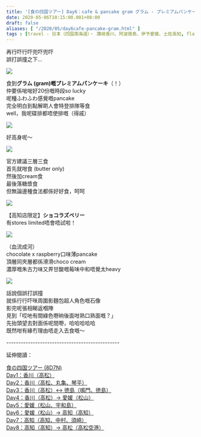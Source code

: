 ```yaml
---
title: '[食の四国ツアー] Day6：cafe & pancake gram グラム - プレミアムパンケーキ & 高知店限定 ショコラズベリー'
date: 2020-05-06T10:15:00.001+08:00
draft: false
aliases: [ "/2020/05/day6cafe-pancake-gram.html" ]
tags : [travel - 日本（四国南海道）・ 讚岐香川、阿波徳島、伊予愛媛、土佐高知, flavor - 螞蟻族]
---
```


再行吓行吓兜吓兜吓  
誤打誤撞之下...  

![](/images/shikoku6m.jpg)

食到**グラム (gram)**嘅**プレミアムパンケーキ**（！）  
仲要係啱啱好20份嘅時段so lucky  
呢種ふわふわ感覺嘅pancake  
完全明白到點解啲人會特登排隊等食  
well，我呢碟排都唔使排嘅（得戚）  

![](https://z3nicw.ch.files.1drv.com/y4m9TYeOw4OaDHh0DDfMJh8QafYzwHAIf6NXDq0z1EYuFj3AuxTWdMzVnWklLIqu6URkkYIuaccMEdN--xbr-TP3njpePMwjhl5ffuq7nPM89h9KwVOUjwWjCbCe9pIdQuFlYcQx0PBpHKJ7PWkVESyelawZEiWPMS7s53X45jrInv4VQB3zKnnquxtp-QErleWpDU4PWrpCaZhh8tO3Z1N5g?width=660&height=372&cropmode=none)

好高身呢～  

![](https://z3ngcw.ch.files.1drv.com/y4mm2xF6hi-DDUQlDxL7tjBBvWb6nimwSCb5RRWI4fF1VlWvwQ-PeeihEXki8OIEku1vq9gbnRWkBC8Q2GMcxJsSeaWcIfvdc2VeNxVqvewD6s9bbkBgNZnZYfCeW6jiQgHk4hwDys69_Ax1j8QW7g6gsjBNF5CKLMD4T0cD3uL4F9ET9Ph85ZJOcgHcXBWkFnUTUWgl6fxH29MdoDzOcs0hg?width=660&height=372&cropmode=none)

官方建議三層三食  
首先就咁食 (butter only)   
然後加cream食  
最後落糖漿食  
但無論邊種食法都係好好食，呵呵  

![](https://z3ndcw.ch.files.1drv.com/y4mcHzHA9M_lS0zwXww8yKfUk15tEfJci20JQx9C33rpAhHUH9525iQbMFZhjQcaWzZFSojCbadrsioTtrp7DEfeJm8hFCfdsQD0hLNrX89S897ENG5X3uQ7EPZ4RbtY5rEv3HoiKH3FMRjig9fDgBiHxgo6_gC_pthrdGIz3XJqi_OOHeA_aoDjAi5g_ykJsPrHJ0T_YXMhcFHGdm4CryJjg?width=660&height=372&cropmode=none)

【高知店限定】**ショコラズベリー**  
有stores limited唔會唔試啦！  

![](https://znnlcw.ch.files.1drv.com/y4mOqwWXSTlx0hLgWa9yh1vGR1nyR1Log8jyZV1eC9Y_WoqUVeEMKEADc5av5r0NAfeCbl1l2cBWojMAmOGpYM9VhQ9vRTGbziZ4TVGRJWRZ1-2M2lqzIhVUGu-lI1ylY_j4QJpbg_gkRM_tvdHJYqIfITXvixmTkAcgTxNCBmjz6Y3PYIUwcsxgGkYiY9ZS2Li11g1FfL8xrhwr_Zo_TGG5g?width=660&height=372&cropmode=none)

（血流成河）  
chocolate x raspberry口味薄pancake  
頂層同夾層都係滑滑choco cream  
濃厚嘅朱古力味又畀甘酸嘅莓味中和唔覺太heavy  

![](https://z3nkcw.ch.files.1drv.com/y4m9A8VIpv38UImIELu639x_xl_l9QUSgUIhGHKiWIsOpkhAsNSnXacjOLHXyDxWXWgN-fOKEVDNFYQMdPBGo5xN5x_ooNi0AgW-Ck29wU7N7wkLa7UjxX5F5sTkCh7hqzMMiUt8Qm46zU6wP3iDQdSSL9gv8Pjck6IrQDOyMqxxIVU9FPTXr94ITvOF3FsGbPHBIWAMAdjtUXc8e4klmVkXQ?width=660&height=372&cropmode=none)

話說個誤打誤撞  
就係行行吓咪周圍影麵包超人角色嘅石像  
影完呢張相睇返嗰陣  
見到「哎吔有間綠色嘢晌後面咁熟口熟面嘅？」  
先抬頭望去對面係呢間嘢，哈哈哈哈哈  
既然咁有緣冇理由唔走入去食嘅～  
  
  
\-----------------------------------------------  
  

延伸閱讀：

[食の四国ツアー (8D7N)](https://www.hidie.net/2020/05/8d7n.html)  
[Day1：香川（高松）](https://www.hidie.net/2017/08/day1.html)  
[Day2：香川（高松、丸亀、琴平）](https://www.hidie.net/2017/08/day2.html)  
[Day3：香川（高松）↔ 徳島（鳴門、徳島）](https://www.hidie.net/2017/08/day3.html)  
[Day4：香川（高松）→ 愛媛（松山）](https://www.hidie.net/2017/08/day4.html)  
[Day5：愛媛（松山、宇和島）](https://www.hidie.net/2017/08/day5.html)  
[Day6：愛媛（松山）→ 高知（高知）](https://www.hidie.net/2017/08/day6.html)  
[Day7：高知（高知、中村、須崎）](https://www.hidie.net/2017/08/day7.html)  
[Day8：高知（高知）→ 高松（高松空港）](https://www.hidie.net/2017/08/day8.html)